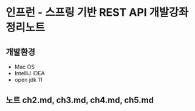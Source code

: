 인프런 - 스프링 기반 REST API 개발강좌 정리노트
=====================================

## 개발환경
- Mac OS
- IntelliJ IDEA
- open jdk 11 

## 노트 ch2.md, ch3.md, ch4.md, ch5.md  